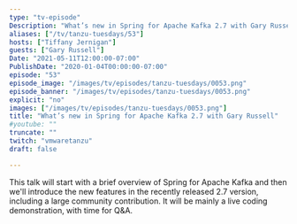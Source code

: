 ```yaml
---
type: "tv-episode"
Description: "What’s new in Spring for Apache Kafka 2.7 with Gary Russell"
aliases: ["/tv/tanzu-tuesdays/53"]
hosts: ["Tiffany Jernigan"]
guests: ["Gary Russell"]
Date: "2021-05-11T12:00:00-07:00"
PublishDate: "2020-01-04T00:00:00-07:00"
episode: "53"
episode_image: "/images/tv/episodes/tanzu-tuesdays/0053.png"
episode_banner: "/images/tv/episodes/tanzu-tuesdays/0053.png"
explicit: "no"
images: ["/images/tv/episodes/tanzu-tuesdays/0053.png"]
title: "What’s new in Spring for Apache Kafka 2.7 with Gary Russell"
#youtube: ""
truncate: ""
twitch: "vmwaretanzu"
draft: false

---
```


This talk will start with a brief overview of Spring for Apache Kafka and then we'll introduce the new features in the recently released 2.7 version, including a large community contribution. It will be mainly a live coding demonstration, with time for Q&A.